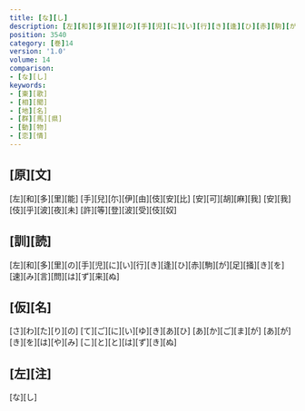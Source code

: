 ```yaml
---
title: [な][し]
description: [左][和][多][里][の][手][児][に][い][行][き][逢][ひ][赤][駒][が][足][掻][き][を][速][み][言][問][は][ず][来][ぬ]
position: 3540
category: [巻]14
version: '1.0'
volume: 14
comparison:
- [な][し]
keywords:
- [東][歌]
- [相][聞]
- [地][名]
- [群][馬][県]
- [動][物]
- [恋][情]
---
```


## [原][文]

[左][和][多][里][能] [手][兒][尓][伊][由][伎][安][比] [安][可][胡][麻][我] [安][我][伎][乎][波][夜][未] [許][等][登][波][受][伎][奴]

## [訓][読]

[左][和][多][里][の][手][児][に][い][行][き][逢][ひ][赤][駒][が][足][掻][き][を][速][み][言][問][は][ず][来][ぬ]

## [仮][名]

[さ][わ][た][り][の] [て][ご][に][い][ゆ][き][あ][ひ] [あ][か][ご][ま][が] [あ][が][き][を][は][や][み] [こ][と][と][は][ず][き][ぬ]

## [左][注]

[な][し]
